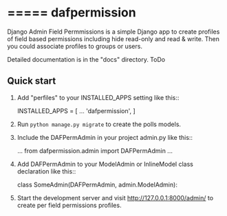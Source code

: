 =====
dafpermission
=====

Django Admin Field Permmissions is a simple Django app to create profiles of field based permissions including hide read-only and read & write. Then you could associate profiles to groups or users.
 
Detailed documentation is in the "docs" directory. ToDo

Quick start
-----------

1. Add "perfiles" to your INSTALLED_APPS setting like this::

    INSTALLED_APPS = [
        ...
        'dafpermission',
    ]

2. Run `python manage.py migrate` to create the polls models.


3. Include the DAFPermAdmin in your project admin.py like this::

    ...
    from dafpermission.admin import DAFPermAdmin
    ...

4. Add DAFPermAdmin to your ModelAdmin or InlineModel class declaration like this::

    class SomeAdmin(DAFPermAdmin, admin.ModelAdmin):

4. Start the development server and visit http://127.0.0.1:8000/admin/
   to create per field permissions profiles.

